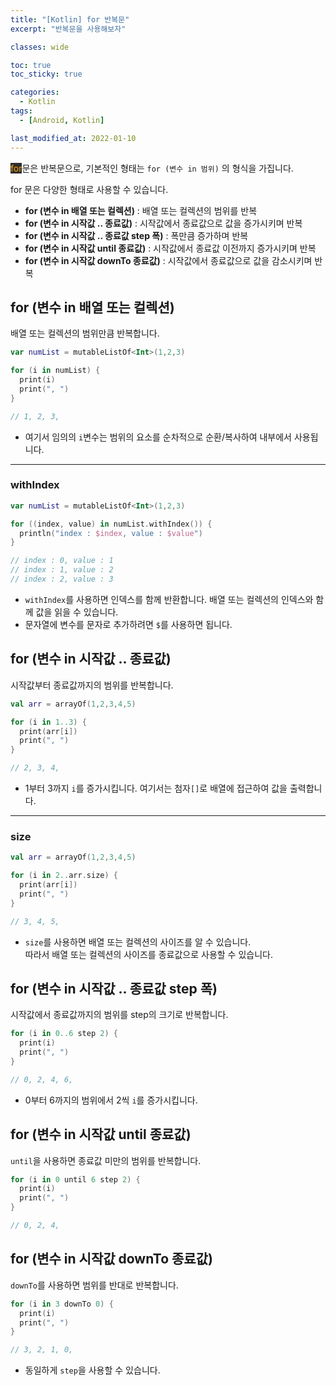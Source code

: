 ```yaml
---
title: "[Kotlin] for 반복문"
excerpt: "반복문을 사용해보자"

classes: wide

toc: true
toc_sticky: true

categories:
  - Kotlin
tags:
  - [Android, Kotlin]

last_modified_at: 2022-01-10
---
```


<mark style="background-color: #2e2e2e; color: orange;">for</mark>문은 반복문으로, 기본적인 형태는 `for (변수 in 범위)` 의 형식을 가집니다.

for 문은 다양한 형태로 사용할 수 있습니다.

* **for (변수 in 배열 또는 컬렉션)** : 배열 또는 컬렉션의 범위를 반복
* **for (변수 in 시작값 .. 종료값)** : 시작값에서 종료값으로 값을 증가시키며 반복
* **for (변수 in 시작값 .. 종료값 step 폭)** : 폭만큼 증가하며 반복
* **for (변수 in 시작값 until 종료값)** : 시작값에서 종료값 이전까지 증가시키며 반복
* **for (변수 in 시작값 downTo 종료값)** : 시작값에서 종료값으로 값을 감소시키며 반복


## for (변수 in 배열 또는 컬렉션)

배열 또는 컬렉션의 범위만큼 반복합니다.

```kotlin
var numList = mutableListOf<Int>(1,2,3)

for (i in numList) {
  print(i)
  print(", ")
}

// 1, 2, 3,
```

* 여기서 임의의 `i`변수는 범위의 요소를 순차적으로 순환/복사하여 내부에서 사용됩니다.

___

### withIndex

```kotlin
var numList = mutableListOf<Int>(1,2,3)

for ((index, value) in numList.withIndex()) {
  println("index : $index, value : $value")
}

// index : 0, value : 1
// index : 1, value : 2
// index : 2, value : 3
```

* `withIndex`를 사용하면 인덱스를 함께 반환합니다. 배열 또는 컬렉션의 인덱스와 함께 값을 읽을 수 있습니다.
* 문자열에 변수를 문자로 추가하려면 `$`를 사용하면 됩니다.

## for (변수 in 시작값 .. 종료값)

시작값부터 종료값까지의 범위를 반복합니다.

```kotlin
val arr = arrayOf(1,2,3,4,5)

for (i in 1..3) {
  print(arr[i])
  print(", ")
}

// 2, 3, 4,
```

* 1부터 3까지 `i`를 증가시킵니다. 여기서는 첨자`[]`로 배열에 접근하여 값을 출력합니다.

___

### size

```kotlin
val arr = arrayOf(1,2,3,4,5)

for (i in 2..arr.size) {
  print(arr[i])
  print(", ")
}

// 3, 4, 5,
```

* `size`를 사용하면 배열 또는 컬렉션의 사이즈를 알 수 있습니다.   
따라서 배열 또는 컬렉션의 사이즈를 종료값으로 사용할 수 있습니다.

## for (변수 in 시작값 .. 종료값 step 폭)

시작값에서 종료값까지의 범위를 step의 크기로 반복합니다.

```kotlin
for (i in 0..6 step 2) {
  print(i)
  print(", ")
}

// 0, 2, 4, 6,
```

* 0부터 6까지의 범위에서 2씩 `i`를 증가시킵니다.

## for (변수 in 시작값 until 종료값)

`until`을 사용하면 종료값 미만의 범위를 반복합니다.

```kotlin
for (i in 0 until 6 step 2) {
  print(i)
  print(", ")
}

// 0, 2, 4,
```

## for (변수 in 시작값 downTo 종료값)

`downTo`를 사용하면 범위를 반대로 반복합니다.

```kotlin
for (i in 3 downTo 0) {
  print(i)
  print(", ")
}

// 3, 2, 1, 0,
```

* 동일하게 `step`을 사용할 수 있습니다.